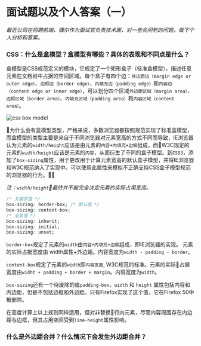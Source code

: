 # 面试题以及个人答案（一）

_最近公司在招聘前端，偶尔作为面试官负责技术面，对一些会问到的问题，做下个人分析和答案。_

### CSS：什么是盒模型？盒模型有哪些？具体的表现和不同点是什么？

盒模型是CSS规范定义的模块，它规定了一个矩形盒子（标准盒模型），描述任意元素在文档树中占据的空间区域。每个盒子有四个边：`外边距边（margin edge or outer edge）`、`边框边（border edge）`、`内填充边（padding edge）`和`内容边（content edge or inner edge）`，可以划分四个区域`外边距区域（margin area）`、`边框区域（border area）`、`内填充区域（padding area）`和`内容区域（content area）`。

![css box model](https://drafts.csswg.org/css-box-3/images/box.png)

为什么会有盒模型类型，严格来说，多数浏览器都按照规范实现了标准盒模型，而盒模型的类型主要是来自于不同浏览器对元素宽高的方式不同而导致，IE浏览器认为元素的`width/height`应该是由元素的`内容+内填充+边框`组成，而W3C规定的元素的`width/height`应该是元素的`内容`，从而衍生了不同的盒子模型。到`CSS3`，添加了`box-sizing`属性，用于更改用于计算元素宽高的默认盒子模型，并将IE浏览器和W3C规范纳入了实现中。可以使用此属性来模拟不正确支持CSS盒子模型规范的浏览器的行为。

_注：`width/height`最终并不能完全决定元素的实际占用宽高。_
``` css
/* 关键字值 */
box-sizing: border-box; /* 默认值 */
box-sizing: content-box;
/* 全局值 */
box-sizing: inherit;
box-sizing: initial;
box-sizing: unset;
```
`border-box`规定了元素的`width`由`内容+内填充+边框`组成，即IE浏览器的实现。 元素的实际占据宽度由 width属性+外边距。内容宽度为`width - padding - border`。

`content-box`规定了元素的`width`即`内容宽度`, W3C规范的标准。元素的实际占据宽度由`widht + padding + border + margin`。内容宽度为`width`。

`box-sizing`还有一个待废除的值`padding-box`，`width` 和 `height` 属性包括内容和内边距，但是不包括边框和外边距。只有Firefox实现了这个值，它在Firefox 50中被删除。

在高度计算上以上规则同样适用，但对非替换行内元素，尽管内容周围存在内边距与边框，但其占用空间受到`line-height`属性影响。


### 什么是外边距合并？什么情况下会发生外边距合并？

